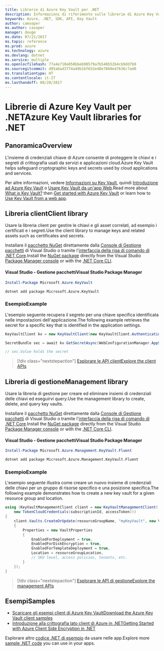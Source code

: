 ```yaml
---
title: Librerie di Azure Key Vault per .NET
description: Informazioni di riferimento sulle librerie di Azure Key Vault per .NET
keywords: Azure, .NET, SDK, API, Key Vault
author: camsoper
ms.author: casoper
manager: douge
ms.date: 07/21/2017
ms.topic: reference
ms.prod: azure
ms.technology: azure
ms.devlang: dotnet
ms.service: multiple
ms.openlocfilehash: 77a4e710e858bbeb98579a7b540b52b4cb9dd7b0
ms.sourcegitcommit: d95a6ad3774a49b16f652e40e7860e47636c7ad0
ms.translationtype: HT
ms.contentlocale: it-IT
ms.lasthandoff: 08/28/2017
---
```

# <a name="azure-key-vault-libraries-for-net"></a><span data-ttu-id="1e2d3-104">Librerie di Azure Key Vault per .NET</span><span class="sxs-lookup"><span data-stu-id="1e2d3-104">Azure Key Vault libraries for .NET</span></span>

## <a name="overview"></a><span data-ttu-id="1e2d3-105">Panoramica</span><span class="sxs-lookup"><span data-stu-id="1e2d3-105">Overview</span></span>

<span data-ttu-id="1e2d3-106">L'insieme di credenziali chiave di Azure consente di proteggere le chiavi e i segreti di crittografia usati da servizi e applicazioni cloud.</span><span class="sxs-lookup"><span data-stu-id="1e2d3-106">Azure Key Vault helps safeguard cryptographic keys and secrets used by cloud applications and services.</span></span>

<span data-ttu-id="1e2d3-107">Per altre informazioni, vedere [Informazioni su Key Vault](/azure/key-vault/key-vault-whatis), quindi [Introduzione ad Azure Key Vault](/azure/key-vault/key-vault-get-started) o [Usare Key Vault da un'app Web](/azure/key-vault/key-vault-use-from-web-application).</span><span class="sxs-lookup"><span data-stu-id="1e2d3-107">Read more about [What is Key Vault?](/azure/key-vault/key-vault-whatis) then [Get started with Azure Key Vault](/azure/key-vault/key-vault-get-started) or learn how to [Use Key Vault from a web app](/azure/key-vault/key-vault-use-from-web-application).</span></span>

## <a name="client-library"></a><span data-ttu-id="1e2d3-108">Libreria client</span><span class="sxs-lookup"><span data-stu-id="1e2d3-108">Client library</span></span>

<span data-ttu-id="1e2d3-109">Usare la libreria client per gestire le chiavi e gli asset correlati, ad esempio i certificati e i segreti.</span><span class="sxs-lookup"><span data-stu-id="1e2d3-109">Use the client library to manage keys and related assets such as certificates and secrets.</span></span>

<span data-ttu-id="1e2d3-110">Installare il [pacchetto NuGet](https://www.nuget.org/packages/Microsoft.Azure.KeyVault) direttamente dalla [Console di Gestione pacchetti][PackageManager] di Visual Studio o tramite l'[interfaccia della riga di comando di .NET Core][DotNetCLI].</span><span class="sxs-lookup"><span data-stu-id="1e2d3-110">Install the [NuGet package](https://www.nuget.org/packages/Microsoft.Azure.KeyVault) directly from the Visual Studio [Package Manager console][PackageManager] or with the [.NET Core CLI][DotNetCLI].</span></span>

#### <a name="visual-studio-package-manager"></a><span data-ttu-id="1e2d3-111">Visual Studio - Gestione pacchetti</span><span class="sxs-lookup"><span data-stu-id="1e2d3-111">Visual Studio Package Manager</span></span>

```powershell
Install-Package Microsoft.Azure.KeyVault
```

```bash
dotnet add package Microsoft.Azure.KeyVault
```

### <a name="example"></a><span data-ttu-id="1e2d3-112">Esempio</span><span class="sxs-lookup"><span data-stu-id="1e2d3-112">Example</span></span>

<span data-ttu-id="1e2d3-113">L'esempio seguente recupera il segreto per una chiave specifica identificata nelle impostazioni dell'applicazione.</span><span class="sxs-lookup"><span data-stu-id="1e2d3-113">The following example retrieves the secret for a specific key that is identified in the application settings.</span></span>

```csharp
KeyVaultClient kv = new KeyVaultClient(new KeyVaultClient.AuthenticationCallback(securityToken));

SecretBundle sec = await kv.GetSecretAsync(WebConfigurationManager.AppSettings["SecretUri"]);

// sec.Value holds the secret
```

> [!div class="nextstepaction"]
> [<span data-ttu-id="1e2d3-114">Esplorare le API client</span><span class="sxs-lookup"><span data-stu-id="1e2d3-114">Explore the client APIs</span></span>](/dotnet/api/overview/azure/keyvault/client)

## <a name="management-library"></a><span data-ttu-id="1e2d3-115">Libreria di gestione</span><span class="sxs-lookup"><span data-stu-id="1e2d3-115">Management library</span></span>

<span data-ttu-id="1e2d3-116">Usare la libreria di gestione per creare ed eliminare insiemi di credenziali delle chiavi ed eseguirvi query.</span><span class="sxs-lookup"><span data-stu-id="1e2d3-116">Use the management library to create, delete, and query key vaults.</span></span>

<span data-ttu-id="1e2d3-117">Installare il [pacchetto NuGet](https://www.nuget.org/packages/Microsoft.Azure.Management.KeyVault.Fluent) direttamente dalla [Console di Gestione pacchetti][PackageManager] di Visual Studio o tramite l'[interfaccia della riga di comando di .NET Core][DotNetCLI].</span><span class="sxs-lookup"><span data-stu-id="1e2d3-117">Install the [NuGet package](https://www.nuget.org/packages/Microsoft.Azure.Management.KeyVault.Fluent) directly from the Visual Studio [Package Manager console][PackageManager] or with the [.NET Core CLI][DotNetCLI].</span></span>

#### <a name="visual-studio-package-manager"></a><span data-ttu-id="1e2d3-118">Visual Studio - Gestione pacchetti</span><span class="sxs-lookup"><span data-stu-id="1e2d3-118">Visual Studio Package Manager</span></span>

```powershell
Install-Package Microsoft.Azure.Management.KeyVault.Fluent
```

```bash
dotnet add package Microsoft.Azure.Management.KeyVault.Fluent
```

### <a name="example"></a><span data-ttu-id="1e2d3-119">Esempio</span><span class="sxs-lookup"><span data-stu-id="1e2d3-119">Example</span></span>

<span data-ttu-id="1e2d3-120">L'esempio seguente illustra come creare un nuovo insieme di credenziali delle chiavi per un gruppo di risorse specifico e una posizione specifica.</span><span class="sxs-lookup"><span data-stu-id="1e2d3-120">The following example demonstrates how to create a new key vault for a given resource group and location.</span></span>

```csharp
using (KeyVaultManagementClient client = new KeyVaultManagementClient(
    new TokenCloudCredentials(subscriptionId, accessToken)))
{
    client.Vaults.CreateOrUpdate(resourceGroupName, "myKeyVault", new VaultCreateOrUpdateParameters
    {
        Properties = new VaultProperties
        {
            EnabledForDeployment = true,
            EnabledForDiskEncryption = true,
            EnabledForTemplateDeployment = true,
            Location = resourceGroupLocation,
            // SKU level, access policies, tenants, etc.
        }
    });
}
```

> [!div class="nextstepaction"]
> [<span data-ttu-id="1e2d3-121">Esplorare le API di gestione</span><span class="sxs-lookup"><span data-stu-id="1e2d3-121">Explore the management APIs</span></span>](/dotnet/api/overview/azure/keyvault/management)

## <a name="samples"></a><span data-ttu-id="1e2d3-122">Esempi</span><span class="sxs-lookup"><span data-stu-id="1e2d3-122">Samples</span></span>

* [<span data-ttu-id="1e2d3-123">Scaricare gli esempi client di Azure Key Vault</span><span class="sxs-lookup"><span data-stu-id="1e2d3-123">Download the Azure Key Vault client samples</span></span>](https://www.microsoft.com/download/details.aspx?id=45343)
* [<span data-ttu-id="1e2d3-124">Introduzione alla crittografia lato client di Azure in .NET</span><span class="sxs-lookup"><span data-stu-id="1e2d3-124">Getting Started with Azure Client Side Encryption in .NET</span></span>](https://azure.microsoft.com/resources/samples/storage-dotnet-client-side-encryption/)


<span data-ttu-id="1e2d3-125">Esplorare altro [codice .NET di esempio](https://azure.microsoft.com/resources/samples/?platform=dotnet) da usare nelle app.</span><span class="sxs-lookup"><span data-stu-id="1e2d3-125">Explore more [sample .NET code](https://azure.microsoft.com/resources/samples/?platform=dotnet) you can use in your apps.</span></span>

[PackageManager]: https://docs.microsoft.com/nuget/tools/package-manager-console
[DotNetCLI]: https://docs.microsoft.com/en-us/dotnet/core/tools/dotnet-add-package
